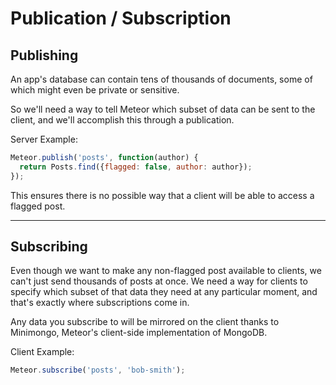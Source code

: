 # Publication / Subscription

## Publishing

An app's database can contain tens of thousands of documents, some of which might even be private or sensitive.

So we'll need a way to tell Meteor which subset of data can be sent to the client, and we'll accomplish this through a publication.

Server Example:

```js
Meteor.publish('posts', function(author) {
  return Posts.find({flagged: false, author: author});
});
```

This ensures there is no possible way that a client will be able to access a flagged post.

---

## Subscribing

Even though we want to make any non-flagged post available to clients, we can't just send thousands of posts at once. We need a way for clients to specify which subset of that data they need at any particular moment, and that's exactly where subscriptions come in.

Any data you subscribe to will be mirrored on the client thanks to Minimongo, Meteor's client-side implementation of MongoDB.

Client Example:

```js
Meteor.subscribe('posts', 'bob-smith');
```
